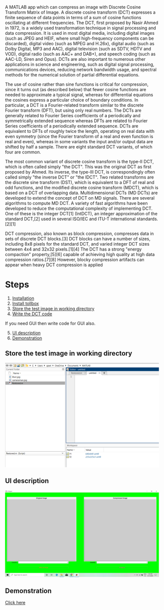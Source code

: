 A MATLAB app which can compress an image with Discrete Cosine Transform Matrix of Image.
A discrete cosine transform (DCT) expresses a finite sequence of data points in terms of a sum of cosine functions oscillating at different frequencies. The DCT, first proposed by Nasir Ahmed in 1972, is a widely used transformation technique in signal processing and data compression. It is used in most digital media, including digital images (such as JPEG and HEIF, where small high-frequency components can be discarded), digital video (such as MPEG and H.26x), digital audio (such as Dolby Digital, MP3 and AAC), digital television (such as SDTV, HDTV and VOD), digital radio (such as AAC+ and DAB+), and speech coding (such as AAC-LD, Siren and Opus). DCTs are also important to numerous other applications in science and engineering, such as digital signal processing, communications devices, reducing network bandwidth usage, and spectral methods for the numerical solution of partial differential equations.

The use of cosine rather than sine functions is critical for compression, since it turns out (as described below) that fewer cosine functions are needed to approximate a typical signal, whereas for differential equations the cosines express a particular choice of boundary conditions. In particular, a DCT is a Fourier-related transform similar to the discrete Fourier transform (DFT), but using only real numbers. The DCTs are generally related to Fourier Series coefficients of a periodically and symmetrically extended sequence whereas DFTs are related to Fourier Series coefficients of a periodically extended sequence. DCTs are equivalent to DFTs of roughly twice the length, operating on real data with even symmetry (since the Fourier transform of a real and even function is real and even), whereas in some variants the input and/or output data are shifted by half a sample. There are eight standard DCT variants, of which four are common.

The most common variant of discrete cosine transform is the type-II DCT, which is often called simply "the DCT". This was the original DCT as first proposed by Ahmed. Its inverse, the type-III DCT, is correspondingly often called simply "the inverse DCT" or "the IDCT". Two related transforms are the discrete sine transform (DST), which is equivalent to a DFT of real and odd functions, and the modified discrete cosine transform (MDCT), which is based on a DCT of overlapping data. Multidimensional DCTs (MD DCTs) are developed to extend the concept of DCT on MD signals. There are several algorithms to compute MD DCT. A variety of fast algorithms have been developed to reduce the computational complexity of implementing DCT. One of these is the integer DCT[1] (IntDCT), an integer approximation of the standard DCT,[2] used in several ISO/IEC and ITU-T international standards.[2][1]

DCT compression, also known as block compression, compresses data in sets of discrete DCT blocks.[3] DCT blocks can have a number of sizes, including 8x8 pixels for the standard DCT, and varied integer DCT sizes between 4x4 and 32x32 pixels.[1][4] The DCT has a strong "energy compaction" property,[5][6] capable of achieving high quality at high data compression ratios.[7][8] However, blocky compression artifacts can appear when heavy DCT compression is applied


# Steps
1. [Installation](https://in.mathworks.com/help/install/install-products.html)
2. [Install tollbox](https://in.mathworks.com/products/image.html)
3. [Store the test image in working directory](#store-the-test-image-in-working-directory)
4. [Write the DCT code](https://github.com/Ajeet-kumar1/JPEG-Compressor-MATLAB-App/blob/master/Main_Code.m)

If you need GUI then write code for GUI also.

5. [UI description](#ui-description)
6. [Demonstration](#demonstration)


## Store the test image in working directory
![image](https://github.com/Ajeet-kumar1/JPEG-Compressor-MATLAB-App/blob/master/Images/Screenshot%20(47).png)

## UI description

![image](https://github.com/Ajeet-kumar1/JPEG-Compressor-MATLAB-App/blob/master/Output%20Interface.jpeg)

## Demonstration
[Click here](https://youtu.be/6zr2Pl2icmY?t=505)
